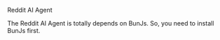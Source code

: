 Reddit AI Agent

The Reddit AI Agent is totally depends on BunJs. So, you need to install BunJs first.
